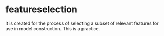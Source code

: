 # featureselection

It is created for the process of selecting a subset of relevant features for use in model construction. This is a practice. 
